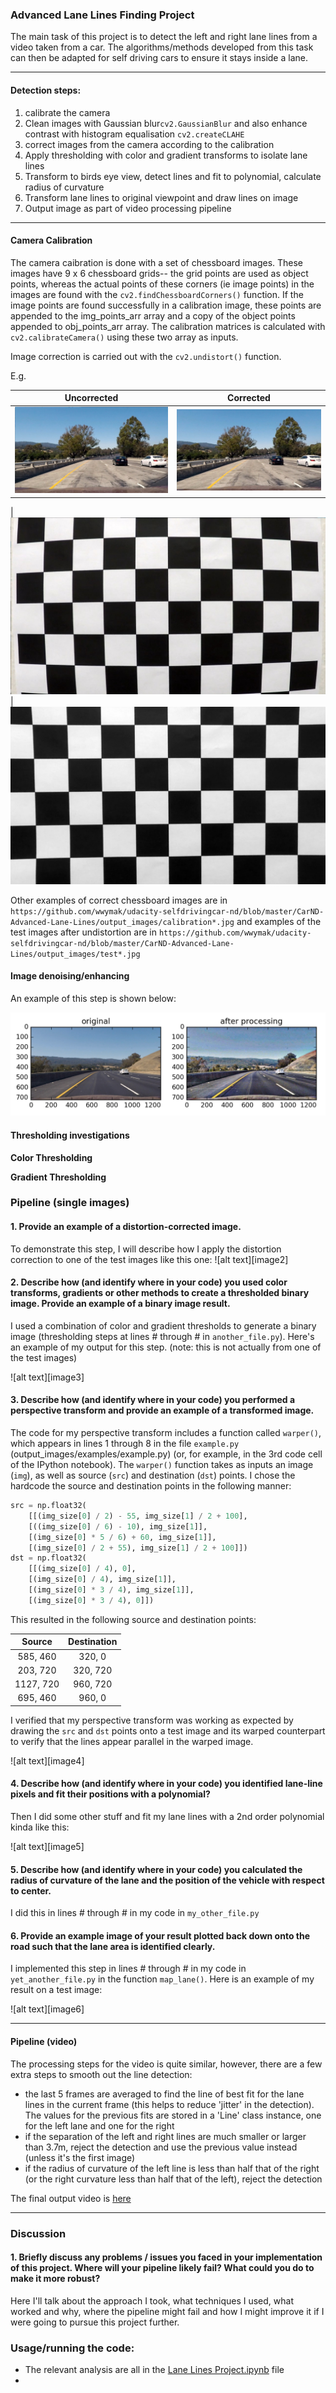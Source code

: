 ### Advanced Lane Lines Finding Project

The main task of this project is to detect the left and right lane lines from a video taken from a car. The algorithms/methods
developed from this task can then be adapted for self driving cars to ensure it stays inside a lane.

---

#### Detection steps:
1. calibrate the camera
2. Clean images with Gaussian blur`cv2.GaussianBlur` and also enhance contrast with histogram equalisation `cv2.createCLAHE`
3. correct images from the camera according to the calibration
4. Apply thresholding with color and gradient transforms to isolate lane lines
5. Transform to birds eye view, detect lines and fit to polynomial, calculate radius of curvature
6. Transform lane lines to original viewpoint and draw lines on image
7. Output image as part of video processing pipeline

---

#### Camera Calibration

The camera caibration is done with a set of chessboard images. These images have 9 x 6 chessboard grids-- the grid points
are used as object points, whereas the actual points of these corners (ie image points) in the images are found with the `cv2.findChessboardCorners()`  function. If the image points are found successfully in a calibration image, these points are
appended  to the img_points_arr array and a copy of the object points appended to obj_points_arr array. The
calibration matrices is calculated with `cv2.calibrateCamera()` using these two array as inputs.

Image correction is carried out with the `cv2.undistort()` function.

E.g.

Uncorrected                |  Corrected                |
:-------------------------:|:-------------------------:|
![](https://github.com/wwymak/udacity-selfdrivingcar-nd/blob/master/CarND-Advanced-Lane-Lines/test_images/test1.jpg)  |  ![](https://github.com/wwymak/udacity-selfdrivingcar-nd/blob/master/CarND-Advanced-Lane-Lines/output_images/test1_camera_corrected.jpg)
|
![](https://github.com/wwymak/udacity-selfdrivingcar-nd/blob/master/CarND-Advanced-Lane-Lines/camera_cal/calibration1.jpg)|
![](https://github.com/wwymak/udacity-selfdrivingcar-nd/blob/master/CarND-Advanced-Lane-Lines/output_images/calibration1.jpg)

Other examples of correct chessboard images are in `https://github.com/wwymak/udacity-selfdrivingcar-nd/blob/master/CarND-Advanced-Lane-Lines/output_images/calibration*.jpg` and
examples of the test images after undistortion are in `https://github.com/wwymak/udacity-selfdrivingcar-nd/blob/master/CarND-Advanced-Lane-Lines/output_images/test*.jpg`

#### Image denoising/enhancing
An example of this step is shown below:

![](https://github.com/wwymak/udacity-selfdrivingcar-nd/blob/master/CarND-Advanced-Lane-Lines/output_images/image_cleaning.png)

#### Thresholding investigations

**Color Thresholding**

**Gradient Thresholding**



### Pipeline (single images)

#### 1. Provide an example of a distortion-corrected image.

To demonstrate this step, I will describe how I apply the distortion correction to one of the test images like this one:
![alt text][image2]

#### 2. Describe how (and identify where in your code) you used color transforms, gradients or other methods to create a thresholded binary image.  Provide an example of a binary image result.

I used a combination of color and gradient thresholds to generate a binary image (thresholding steps at lines # through # in `another_file.py`).  Here's an example of my output for this step.  (note: this is not actually from one of the test images)

![alt text][image3]

#### 3. Describe how (and identify where in your code) you performed a perspective transform and provide an example of a transformed image.

The code for my perspective transform includes a function called `warper()`, which appears in lines 1 through 8 in the file `example.py` (output_images/examples/example.py) (or, for example, in the 3rd code cell of the IPython notebook).  The `warper()` function takes as inputs an image (`img`), as well as source (`src`) and destination (`dst`) points.  I chose the hardcode the source and destination points in the following manner:

```python
src = np.float32(
    [[(img_size[0] / 2) - 55, img_size[1] / 2 + 100],
    [((img_size[0] / 6) - 10), img_size[1]],
    [(img_size[0] * 5 / 6) + 60, img_size[1]],
    [(img_size[0] / 2 + 55), img_size[1] / 2 + 100]])
dst = np.float32(
    [[(img_size[0] / 4), 0],
    [(img_size[0] / 4), img_size[1]],
    [(img_size[0] * 3 / 4), img_size[1]],
    [(img_size[0] * 3 / 4), 0]])
```

This resulted in the following source and destination points:

| Source        | Destination   |
|:-------------:|:-------------:|
| 585, 460      | 320, 0        |
| 203, 720      | 320, 720      |
| 1127, 720     | 960, 720      |
| 695, 460      | 960, 0        |

I verified that my perspective transform was working as expected by drawing the `src` and `dst` points onto a test image and its warped counterpart to verify that the lines appear parallel in the warped image.

![alt text][image4]

#### 4. Describe how (and identify where in your code) you identified lane-line pixels and fit their positions with a polynomial?

Then I did some other stuff and fit my lane lines with a 2nd order polynomial kinda like this:

![alt text][image5]

#### 5. Describe how (and identify where in your code) you calculated the radius of curvature of the lane and the position of the vehicle with respect to center.

I did this in lines # through # in my code in `my_other_file.py`

#### 6. Provide an example image of your result plotted back down onto the road such that the lane area is identified clearly.

I implemented this step in lines # through # in my code in `yet_another_file.py` in the function `map_lane()`.  Here is an example of my result on a test image:

![alt text][image6]

---

#### Pipeline (video)

The processing steps for the video is quite similar, however, there are a few extra steps to smooth out the line detection:
* the last 5 frames are averaged to find the line of best fit for the lane lines in the current frame (this helps to reduce 'jitter'
in the detection). The values for the previous fits are stored in a 'Line' class instance, one for the left lane and one for the right
* if the separation of the left and right lines are much smaller or larger than 3.7m, reject the detection and
use the previous value instead (unless it's the first image)
* if the radius of curvature of the left line is less than half that of the right (or the right curvature less than half
    that of the left), reject the detection

The final output video is [here](https://github.com/wwymak/udacity-selfdrivingcar-nd/blob/master/CarND-Advanced-Lane-Lines/project_video_out_pipeplinev3all.mp4)

---

### Discussion

#### 1. Briefly discuss any problems / issues you faced in your implementation of this project.  Where will your pipeline likely fail?  What could you do to make it more robust?

Here I'll talk about the approach I took, what techniques I used, what worked and why, where the pipeline might fail and how I might improve it if I were going to pursue this project further.

### Usage/running the code:
- The relevant analysis are all in the [Lane Lines Project.ipynb](https://github.com/wwymak/udacity-selfdrivingcar-nd/blob/master/CarND-Advanced-Lane-Lines/Lane%20Lines%20Project.ipynb) file
-  
